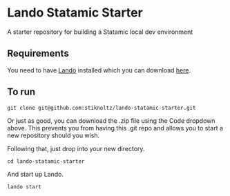 # Lando Statamic Starter
A starter repository for building a Statamic local dev environment

## Requirements

You need to have [Lando](https://lando.dev/download/) installed 
which you can download [here](https://lando.dev/download/).

## To run

```shell
git clone git@github.com:stiknoltz/lando-statamic-starter.git
```

Or just as good, you can download the .zip file using the Code dropdown above. 
This prevents you from having this .git repo and allows you to start a new 
repository should you wish. 

Following that, just drop into your new directory. 

```shell
cd lando-statamic-starter
```

And start up Lando.

```shell
lando start
```
